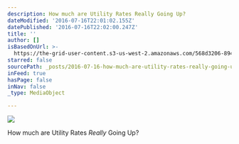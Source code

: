 ```yaml
---
description: How much are Utility Rates Really Going Up?
dateModified: '2016-07-16T22:01:02.155Z'
datePublished: '2016-07-16T22:02:00.247Z'
title: ''
author: []
isBasedOnUrl: >-
  https://the-grid-user-content.s3-us-west-2.amazonaws.com/568d3206-8947-4bd3-b440-07ffe511e36b.jpg
starred: false
sourcePath: _posts/2016-07-16-how-much-are-utility-rates-really-going-up.md
inFeed: true
hasPage: false
inNav: false
_type: MediaObject

---
```

![](https://the-grid-user-content.s3-us-west-2.amazonaws.com/568d3206-8947-4bd3-b440-07ffe511e36b.jpg)

How much are Utility Rates _Really_ Going Up?